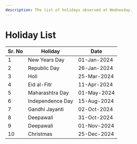 ```yaml
---
description: The list of holidays observed at Wednesday.
---
```


# Holiday List



| Sr. No | Holiday          | Date        |
| ------ | ---------------- | ----------- |
| 1      | New Years Day    | 01-Jan-2024 |
| 2      | Republic Day     | 26-Jan-2024 |
| 3      | Holi             | 25-Mar-2024 |
| 4      | Eid al-Fitr      | 11-Apr-2024 |
| 5      | Maharashtra Day  | 01-May-2024 |
| 6      | Independence Day | 15-Aug-2024 |
| 7      | Gandhi Jayanti   | 02-Oct-2024 |
| 8      | Deepawali        | 31-Oct-2024 |
| 9      | Deepawali        | 01-Nov-2024 |
| 10     | Christmas        | 25-Dec-2024 |
